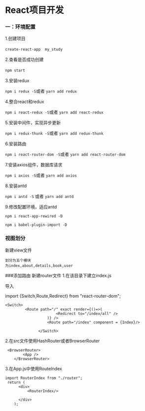 # React项目开发
### 一：环境配置
 1.创建项目　
 
 ```create-react-app  my_study```　
 
2.查看是否成功创建　

```npm start```　

3.安装redux　

```npm i redux -S```或者
```yarn add redux```

4.整合react和redux　

```npm i react-redux -S```或者
```yarn add react-redux```

5.安装中间件，实现异步更新　

```npm i redux-thunk -S```或者
```yarn add redux-thunk```

6.安装路由

```npm i react-router-dom -S```或者
```yarn add react-router-dom```

7.安装axios组件，数据库请求

```npm i axios -S```或者
```yarn add axios```

8.安装antd

```npm i antd -S``` 或者
```yarn add antd```

9.修改配置环境，适应antd

```npm i react-app-rewired -D```

```npm i babel-plugin-import -D```

### 视图划分
新建view文件

    划分为五个模块
    为index,about,details,book,user
###添加路由
新建router文件
   1.在该目录下建立index.js 
   
   导入 
   
   import {Switch,Route,Redirect} from "react-router-dom";
   ```
   <Switch>
            <Route path="/" exact render={()=>(
                          <Redirect to="/index/all" />
                      )} />
                      <Route path="/index" component = {Index}/>
                     
                  </Switch>
   ```
   2.在src文件使用HashRouter或者BrowserRouter
   ```
    <BrowserRouter>
           <App />
       </BrowserRouter>
   ``` 
   3.在App.js中使用RouteIndex
  
   ```
   import RouterIndex from "./router";
    return (
         <div>
             <RouterIndex/>
   
         </div>
       );  
   ```
   
   